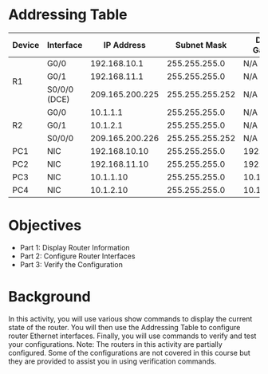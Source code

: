 # Addressing Table
<body>
    <div>
        <table>
            <thead>
                <tr>
                    <th>Device</th>
                    <th>Interface</th>
                    <th>IP Address</th>
                    <th>Subnet Mask</th>
                    <th>Default Gateway</th>
                </tr>
            </thead>
            <tbody>
                <tr>
                    <td rowspan="3">R1</td>
                    <td>G0/0</td>
                    <td>192.168.10.1</td>
                    <td>255.255.255.0</td>
                    <td>N/A</td>
                </tr>
                <tr>
                    <td>G0/1</td>
                    <td>192.168.11.1</td>
                    <td>255.255.255.0</td>
                    <td>N/A</td>
                </tr>
                <tr>
                    <td>S0/0/0 (DCE)</td>
                    <td>209.165.200.225</td>
                    <td>255.255.255.252</td>
                    <td>N/A</td>
                </tr>
                <tr>
                    <td rowspan="3">R2</td>
                    <td>G0/0</td>
                    <td>10.1.1.1</td>
                    <td>255.255.255.0</td>
                    <td>N/A</td>
                </tr>
                <tr>
                    <td>G0/1</td>
                    <td>10.1.2.1</td>
                    <td>255.255.255.0</td>
                    <td>N/A</td>
                </tr>
                <tr>
                    <td>S0/0/0</td>
                    <td>209.165.200.226</td>
                    <td>255.255.255.252</td>
                    <td>N/A</td>
                </tr>
                <tr>
                    <td>PC1</td>
                    <td>NIC</td>
                    <td>192.168.10.10</td>
                    <td>255.255.255.0</td>
                    <td>192.168.10.1</td>
                </tr>
                <tr>
                    <td>PC2</td>
                    <td>NIC</td>
                    <td>192.168.11.10</td>
                    <td>255.255.255.0</td>
                    <td>192.168.11.1</td>
                </tr>
                <tr>
                    <td>PC3</td>
                    <td>NIC</td>
                    <td>10.1.1.10</td>
                    <td>255.255.255.0</td>
                    <td>10.1.1.1</td>
                </tr>
                <tr>
                    <td>PC4</td>
                    <td>NIC</td>
                    <td>10.1.2.10</td>
                    <td>255.255.255.0</td>
                    <td>10.1.2.1</td>
                </tr>
            </tbody>
        </table>
    </div>
</body>


# Objectives
- Part 1: Display Router Information
- Part 2: Configure Router Interfaces
- Part 3: Verify the Configuration

# Background
In this activity, you will use various show commands to display the current state of the router. You will then use the Addressing Table to configure router Ethernet interfaces. Finally, you will use commands to verify and test your configurations. Note: The routers in this activity are partially configured. Some of the configurations are not covered in this course but they are provided to assist you in using verification commands. 
